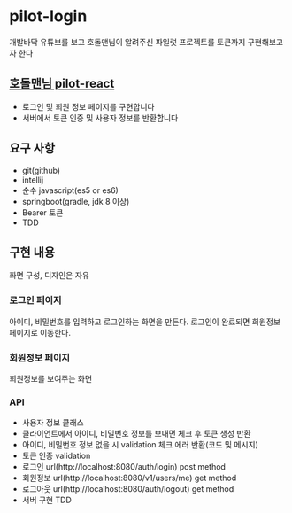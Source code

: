 # pilot-login

개발바닥 유튜브를 보고 호돌맨님이 알려주신 파일럿 프로젝트를 토큰까지 구현해보고자 한다  

[호돌맨님 pilot-react](https://github.com/leejaycoke/pilot-react)
---

* 로그인 및 회원 정보 페이지를 구현합니다
* 서버에서 토큰 인증 및 사용자 정보를 반환합니다

## 요구 사항
* git(github)
* intellij
* 순수 javascript(es5 or es6)
* springboot(gradle, jdk 8 이상)
* Bearer 토큰
* TDD

## 구현 내용
화면 구성, 디자인은 자유

### 로그인 페이지
아이디, 비밀번호를 입력하고 로그인하는 화면을 만든다. 로그인이 완료되면 회원정보 페이지로 이동한다.

### 회원정보 페이지
회원정보를 보여주는 화면

### API
* 사용자 정보 클래스
* 클라이언트에서 아이디, 비밀번호 정보를 보내면 체크 후 토큰 생성 반환
* 아이디, 비밀번호 정보 없을 시 validation 체크 에러 반환(코드 및 메시지)
* 토큰 인증 validation
* 로그인 url(http://localhost:8080/auth/login) post method
* 회원정보 url(http://localhost:8080/v1/users/me) get method
* 로그아웃 url(http://localhost:8080/auth/logout) get method
* 서버 구현 TDD
